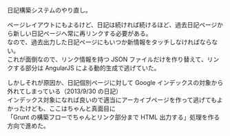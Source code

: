 日記構築システムのやり直し。

ページレイアウトにもよるけど、日記は続ければ続けるほど、過去日記ページから新しい日記ページへ常に再リンクする必要がある。  
なので、過去出力した日記ページにもいつか新情報をタッチしなければならない。  
これが面倒なので、リンク情報を持つ JSON ファイルだけを作り替えて、リンクする部分は AngularJS による動的生成で逃げていた。

しかしそれが原因か、日記個別ページに対して Google インデックスの対象から外れてしまっている（2013/9/30 の日記）  
インデックス対象になれば良いので適当にアーカイブページを作って逃げてもよかったけども、ここはちゃんと真面目に  
「Grunt の構築フローでちゃんとリンク部分まで HTML 出力する」処理を作る方向で進めた。
